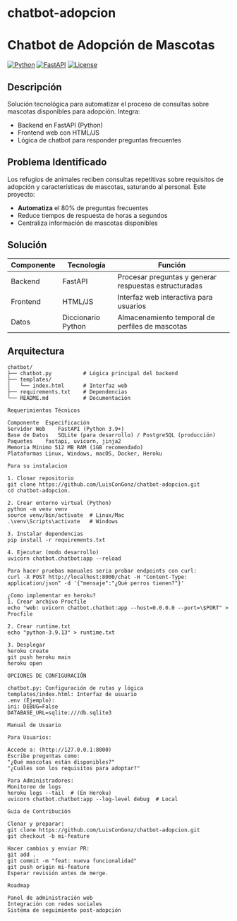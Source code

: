 # chatbot-adopcion
#  Chatbot de Adopción de Mascotas

[![Python](https://img.shields.io/badge/Python-3.9%2B-blue)](https://www.python.org/)
[![FastAPI](https://img.shields.io/badge/Framework-FastAPI-green)](https://fastapi.tiangolo.com/)
[![License](https://img.shields.io/badge/License-MIT-yellow)](LICENSE)

## Descripción
Solución tecnológica para automatizar el proceso de consultas sobre mascotas disponibles para adopción. Integra:
- Backend en FastAPI (Python)
- Frontend web con HTML/JS
- Lógica de chatbot para responder preguntas frecuentes

##  Problema Identificado
Los refugios de animales reciben consultas repetitivas sobre requisitos de adopción y características de mascotas, saturando al personal. Este proyecto:
- **Automatiza** el 80% de preguntas frecuentes
- Reduce tiempos de respuesta de horas a segundos
- Centraliza información de mascotas disponibles

##  Solución
| Componente | Tecnología | Función |
|------------|------------|---------|
| Backend | FastAPI | Procesar preguntas y generar respuestas estructuradas |
| Frontend | HTML/JS | Interfaz web interactiva para usuarios |
| Datos | Diccionario Python | Almacenamiento temporal de perfiles de mascotas |

##  Arquitectura
```plaintext
chatbot/
├── chatbot.py          # Lógica principal del backend
├── templates/
│   └── index.html      # Interfaz web
├── requirements.txt    # Dependencias
└── README.md           # Documentación

Requerimientos Técnicos

Componente	Especificación
Servidor Web	FastAPI (Python 3.9+)
Base de Datos	SQLite (para desarrollo) / PostgreSQL (producción)
Paquetes	fastapi, uvicorn, jinja2
Memoria	Mínimo 512 MB RAM (1GB recomendado)
Plataformas	Linux, Windows, macOS, Docker, Heroku

Para su instalacion

1. Clonar repositorio
git clone https://github.com/LuisConGonz/chatbot-adopcion.git
cd chatbot-adopcion.

2. Crear entorno virtual (Python)
python -m venv venv
source venv/bin/activate  # Linux/Mac
.\venv\Scripts\activate   # Windows

3. Instalar dependencias
pip install -r requirements.txt

4. Ejecutar (modo desarrollo)
uvicorn chatbot.chatbot:app --reload

Para hacer pruebas manuales seria probar endpoints con curl:
curl -X POST http://localhost:8000/chat -H "Content-Type: application/json" -d '{"mensaje":"¿Qué perros tienen?"}'

¿Como implementar en heroku?
1. Crear archivo Procfile
echo "web: uvicorn chatbot.chatbot:app --host=0.0.0.0 --port=\$PORT" > Procfile

2. Crear runtime.txt
echo "python-3.9.13" > runtime.txt

3. Desplegar
heroku create
git push heroku main
heroku open

OPCIONES DE CONFIGURACIÓN

chatbot.py: Configuración de rutas y lógica
templates/index.html: Interfaz de usuario
.env (Ejemplo):
ini: DEBUG=False
DATABASE_URL=sqlite:///db.sqlite3

Manual de Usuario

Para Usuarios:

Accede a: (http://127.0.0.1:8000)
Escribe preguntas como:
"¿Qué mascotas están disponibles?"
"¿Cuáles son los requisitos para adoptar?"

Para Administradores:
Monitoreo de logs
heroku logs --tail  # (En Heroku)
uvicorn chatbot.chatbot:app --log-level debug  # Local

Guía de Contribución

Clonar y preparar:
git clone https://github.com/LuisConGonz/chatbot-adopcion.git
git checkout -b mi-feature

Hacer cambios y enviar PR:
git add .
git commit -m "feat: nueva funcionalidad"
git push origin mi-feature
Esperar revisión antes de merge.

Roadmap

Panel de administración web
Integración con redes sociales
Sistema de seguimiento post-adopción



